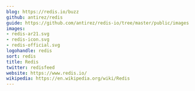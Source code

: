 ```yaml
---
blog: https://redis.io/buzz
github: antirez/redis
guide: https://github.com/antirez/redis-io/tree/master/public/images
images:
- redis-ar21.svg
- redis-icon.svg
- redis-official.svg
logohandle: redis
sort: redis
title: Redis
twitter: redisfeed
website: https://www.redis.io/
wikipedia: https://en.wikipedia.org/wiki/Redis
---
```

